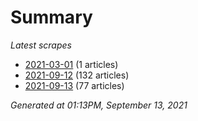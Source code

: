 # Summary
*Latest scrapes*
* [2021-03-01](https://github.com/nuuuwan/news_lk/blob/data/news_lk.2021-03-01.json) (1 articles)
* [2021-09-12](https://github.com/nuuuwan/news_lk/blob/data/news_lk.2021-09-12.json) (132 articles)
* [2021-09-13](https://github.com/nuuuwan/news_lk/blob/data/news_lk.2021-09-13.json) (77 articles)

*Generated at 01:13PM, September 13, 2021*